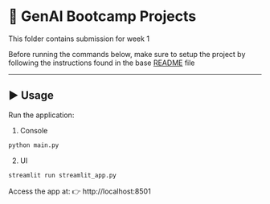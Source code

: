 # 🤖 GenAI Bootcamp Projects

This folder contains submission for week 1

Before running the commands below, make sure to setup the project by following the instructions found in the base [README](../README.md) file

---

## ▶️ Usage

Run the application:

1. Console

```bash
python main.py
```

2. UI

```bash
streamlit run streamlit_app.py
```

Access the app at: 👉 http://localhost:8501